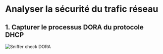 # Analyser la sécurité du trafic réseau


## 1. Capturer le processus DORA du protocole DHCP

![Sniffer check DORA](https://cdn.discordapp.com/attachments/1036557173943185491/1164470811814535188/sniffer-dora.png?ex=654354f4&is=6530dff4&hm=f8edfe4bab2e8f9a304b7143db6d9ad51069eeb057db42109378727b7f0783fe&)